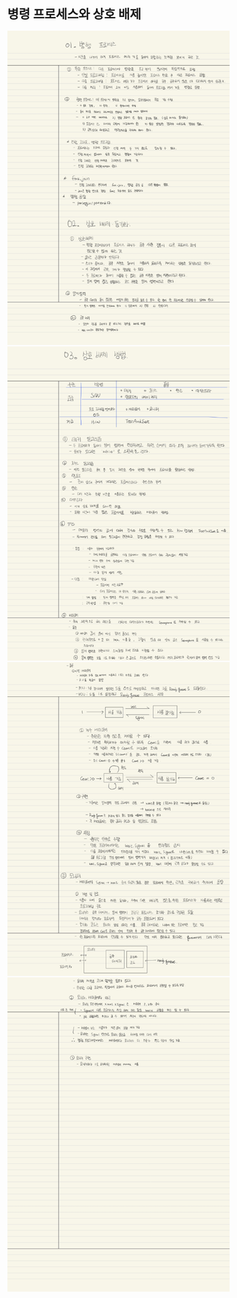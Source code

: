# 병령 프로세스와 상호 배제

![04.concurrentProcessAndMutualExclusion-1.jpg](img/04.concurrentProcessAndMutualExclusion-1.jpg)
![04.concurrentProcessAndMutualExclusion-2.jpg](img/04.concurrentProcessAndMutualExclusion-2.jpg)
![04.concurrentProcessAndMutualExclusion-3.jpg](img/04.concurrentProcessAndMutualExclusion-3.jpg)
![04.concurrentProcessAndMutualExclusion-4.jpg](img/04.concurrentProcessAndMutualExclusion-4.jpg)
